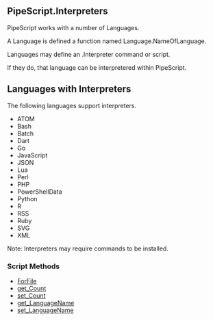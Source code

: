 ## PipeScript.Interpreters


PipeScript works with a number of Languages.

A Language is defined a function named Language.NameOfLanguage.

Languages may define an .Interpreter command or script.

If they do, that language can be interpretered within PipeScript.

## Languages with Interpreters

The following languages support interpreters.

* ATOM
* Bash
* Batch
* Dart
* Go
* JavaScript
* JSON
* Lua
* Perl
* PHP
* PowerShellData
* Python
* R
* RSS
* Ruby
* SVG
* XML

Note: Interpreters may require commands to be installed.
### Script Methods


* [ForFile](ForFile.md)
* [get_Count](get_Count.md)
* [set_Count](set_Count.md)
* [get_LanguageName](get_LanguageName.md)
* [set_LanguageName](set_LanguageName.md)
